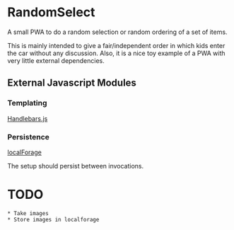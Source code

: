 # RandomSelect

A small PWA to do a random selection or random ordering of a set of items.

This is mainly intended to give a fair/independent order in which kids enter
the car without any discussion. Also, it is a nice toy example of a PWA
with very little external dependencies.

## External Javascript Modules

### Templating

[Handlebars.js](https://handlebarsjs.com/reference.html)

### Persistence

[localForage](https://localforage.github.io/localForage/)

The setup should persist between invocations.

# TODO

    * Take images
    * Store images in localforage
